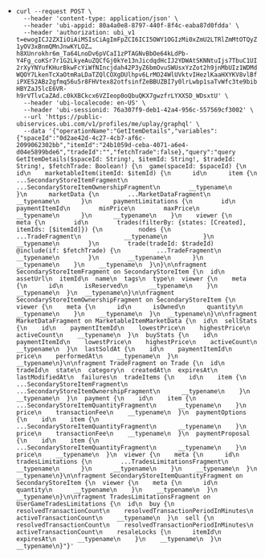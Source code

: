 - ```
  curl --request POST \
    --header 'content-type: application/json' \
    --header 'ubi-appid: 80a4a0e8-8797-440f-8f4c-eaba87d0fdda' \
    --header 'authorization: ubi_v1 t=ewogICJ2ZXIiOiAiMSIsCiAgImFpZCI6ICI5OWY1OGIzMi0xZmU2LTRlZmMtOTQyZi0xNDNjZTc3OWZhYzIiLAogICJlbnYiOiAiUHJvZCIsCiAgInNpZCI6ICI3NmEzMDdmOS1kZWIxLTQyYTQtOTU2Yy01NTc1NjljZjMwMDIiLAogICJ0eXAiOiAiSldFIiwKICAiZW5jIjogIkExMjhDQkMiLAogICJpdiI6ICJLV3hzYmhuektCQnhMLWJESmMyM0NBIiwKICAiaW50IjogIkhTMjU2IiwKICAia2lkIjogIjYxOWUxYTBiLTMzMTYtNDdjNi1iMTA0LWNhMDdkOTljZWFjNiIKfQ.RXeeGkh4_D8CheM7WsTo1oFjN5_dvKx3yBfSzVOegD0LGmfTc5jozeuFmRSkkoy6f3aAeQNZlytn87FpHyvnV9VMa1D5WX7Ugg74u6XiuATBxWFcxaLRotaLlVc-1yOV3xBnmQMnJnwKYLOZ…h8XUnrokhr6m_Ta64LnoDv6pVCaI1zPTAGNvBbOe64kLdPb-Y4Fg_coKSr7r1G2LkyeAuZQCfGj0kYe13nJicdqdHcIJ2YDWAtSKNNtuIjs7TbuC1UIyRHljw9wjmNWGpF2kGpfh-2rXyYNYufKHurBkwFcYiWfNIncjdah42P3yZ6bmOvuSWUsxYzZot2h9jnMbUIz1WDMdfSmcMCyLGLmBLTmYiO_QYfa74kmkSwMlL01K0h_JUMoe4F0j-WQOY7LkenTcXaOtmRaLDaTZQlCOXgDUlhpv6LrMO24WlUVktvIHezlKaaHXYKV8vlBf-iPXE52ABz2gfmq56u5r8FHVtex82otfsinfZeBBUZBI7y0lrLwbp1saTvWfc3te9bibf1vDszy3O9c_A5Zcdge60B_V8T3ZKD2T6b6MmWY3b537gXgnVNeR-HBYZaJ5lcE6VR-h9rVTlvCaZAd.c0kXBCkcx6VZIeop0oQbuQKX7gwzfrLYXX5D_WDsxtU' \
    --header 'ubi-localecode: en-US' \
    --header 'ubi-sessionid: 76a307f9-deb1-42a4-956c-557569cf3002' \
    --url 'https://public-ubiservices.ubi.com/v1/profiles/me/uplay/graphql' \
    --data '{"operationName":"GetItemDetails","variables":{"spaceId":"0d2ae42d-4c27-4cb7-af6c-2099062302bb","itemId":"24b1059d-ceba-4071-a6e4-d04e5899bde6","tradeId":"","fetchTrade":false},"query":"query GetItemDetails($spaceId: String!, $itemId: String!, $tradeId: String!, $fetchTrade: Boolean!) {\n  game(spaceId: $spaceId) {\n    id\n    marketableItem(itemId: $itemId) {\n      id\n      item {\n        ...SecondaryStoreItemFragment\n        ...SecondaryStoreItemOwnershipFragment\n        __typename\n      }\n      marketData {\n        ...MarketDataFragment\n        __typename\n      }\n      paymentLimitations {\n        id\n        paymentItemId\n        minPrice\n        maxPrice\n        __typename\n      }\n      __typename\n    }\n    viewer {\n      meta {\n        id\n        trades(filterBy: {states: [Created], itemIds: [$itemId]}) {\n          nodes {\n            ...TradeFragment\n            __typename\n          }\n          __typename\n        }\n        trade(tradeId: $tradeId) @include(if: $fetchTrade) {\n          ...TradeFragment\n          __typename\n        }\n        __typename\n      }\n      __typename\n    }\n    __typename\n  }\n}\n\nfragment SecondaryStoreItemFragment on SecondaryStoreItem {\n  id\n  assetUrl\n  itemId\n  name\n  tags\n  type\n  viewer {\n    meta {\n      id\n      isReserved\n      __typename\n    }\n    __typename\n  }\n  __typename\n}\n\nfragment SecondaryStoreItemOwnershipFragment on SecondaryStoreItem {\n  viewer {\n    meta {\n      id\n      isOwned\n      quantity\n      __typename\n    }\n    __typename\n  }\n  __typename\n}\n\nfragment MarketDataFragment on MarketableItemMarketData {\n  id\n  sellStats {\n    id\n    paymentItemId\n    lowestPrice\n    highestPrice\n    activeCount\n    __typename\n  }\n  buyStats {\n    id\n    paymentItemId\n    lowestPrice\n    highestPrice\n    activeCount\n    __typename\n  }\n  lastSoldAt {\n    id\n    paymentItemId\n    price\n    performedAt\n    __typename\n  }\n  __typename\n}\n\nfragment TradeFragment on Trade {\n  id\n  tradeId\n  state\n  category\n  createdAt\n  expiresAt\n  lastModifiedAt\n  failures\n  tradeItems {\n    id\n    item {\n      ...SecondaryStoreItemFragment\n      ...SecondaryStoreItemOwnershipFragment\n      __typename\n    }\n    __typename\n  }\n  payment {\n    id\n    item {\n      ...SecondaryStoreItemQuantityFragment\n      __typename\n    }\n    price\n    transactionFee\n    __typename\n  }\n  paymentOptions {\n    id\n    item {\n      ...SecondaryStoreItemQuantityFragment\n      __typename\n    }\n    price\n    transactionFee\n    __typename\n  }\n  paymentProposal {\n    id\n    item {\n      ...SecondaryStoreItemQuantityFragment\n      __typename\n    }\n    price\n    __typename\n  }\n  viewer {\n    meta {\n      id\n      tradesLimitations {\n        ...TradesLimitationsFragment\n        __typename\n      }\n      __typename\n    }\n    __typename\n  }\n  __typename\n}\n\nfragment SecondaryStoreItemQuantityFragment on SecondaryStoreItem {\n  viewer {\n    meta {\n      id\n      quantity\n      __typename\n    }\n    __typename\n  }\n  __typename\n}\n\nfragment TradesLimitationsFragment on UserGameTradesLimitations {\n  id\n  buy {\n    resolvedTransactionCount\n    resolvedTransactionPeriodInMinutes\n    activeTransactionCount\n    __typename\n  }\n  sell {\n    resolvedTransactionCount\n    resolvedTransactionPeriodInMinutes\n    activeTransactionCount\n    resaleLocks {\n      itemId\n      expiresAt\n      __typename\n    }\n    __typename\n  }\n  __typename\n}"}'	
  ```
